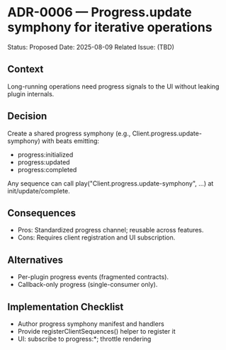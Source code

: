 # ADR-0006 — Progress.update symphony for iterative operations

Status: Proposed
Date: 2025-08-09
Related Issue: (TBD)

## Context
Long-running operations need progress signals to the UI without leaking plugin internals.

## Decision
Create a shared progress symphony (e.g., Client.progress.update-symphony) with beats emitting:
- progress:initialized
- progress:updated
- progress:completed

Any sequence can call play("Client.progress.update-symphony", ...) at init/update/complete.

## Consequences
- Pros: Standardized progress channel; reusable across features.
- Cons: Requires client registration and UI subscription.

## Alternatives
- Per-plugin progress events (fragmented contracts).
- Callback-only progress (single-consumer only).

## Implementation Checklist
- Author progress symphony manifest and handlers
- Provide registerClientSequences() helper to register it
- UI: subscribe to progress:*; throttle rendering

